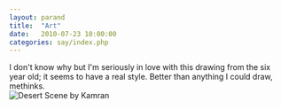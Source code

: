 ```yaml
---
layout: parand
title:  "Art"
date:   2010-07-23 10:00:00
categories: say/index.php
---
```

I don't know why but I'm seriously in love with this drawing from the six year old; it seems to have a real style. Better than anything I could draw, methinks.  
![Desert Scene by Kamran](http://farm5.static.flickr.com/4078/4797873058_2cbb738eb5.jpg)
